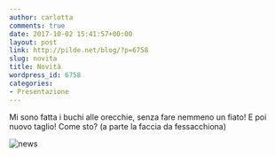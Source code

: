 ```yaml
---
author: carlotta
comments: true
date: 2017-10-02 15:41:57+00:00
layout: post
link: http://pilde.net/blog/?p=6758
slug: novita
title: Novità
wordpress_id: 6758
categories:
- Presentazione
---
```


Mi sono fatta i buchi alle orecchie, senza fare nemmeno un fiato! E poi nuovo taglio! Come sto? (a parte la faccia da fessacchiona)




![news](http://pilde.net/blog/wp-content/uploads/2017/11/news.jpg)



